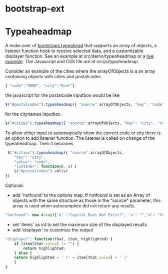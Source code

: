 bootstrap-ext
=============

Typeaheadmap
======
A make over of <a href="http://twitter.github.com/bootstrap/javascript.html#typeahead">bootstraps typeahead</a> that supports an array of objects, a listener function hook to receive selected data, and a customizable displayer function. See an example at src/demo/typeaheadmap or a <a href="http://redlab.github.com/bootstrap-ext/index.html">live example</a>. The Javascript and CSS file are at src/js/typaheadmap

Consider an example of the cities where the arrayOfObjects is a an array containing objects with cities and postalcodes

```javascript
{ "code":"9000", "city":"Gent"}
```

the javascript for the postalcode inputbox would be like

```javascript
$("#postalcodes").typeaheadmap({ "source":arrayOfObjects, "key": "code", "value": "city"})
```

for the citynames inputbox.

```javascript
$("#cities").typeaheadmap({ "source":arrayOfObjects, "key": "city", "value": "code"})
```

To allow either input to automagically show the correct code or city there is an option to add listener function. The listener is called on change of the typeaheadmap. Then it becomes

```javascript
 $("#cities").typeaheadmap({ "source":arrayOfObjects, 
    "key": "city", 
    "value": "code", 
    "listener": function(k, v) {
	$("#postalcodes").val(v)
})
```

Optional:

* add 'notfound' to the options map. If notfound is set as an Array of objects with the same structure as those in the "source" parameter, this array is used when autocomplete did not return any results. 

```javascript
"notfound": new Array({'k' :"Capital Does Not Exist?", 'v': "",'d': "You typed something that is not in the list"})
```

* set 'items' as int to set the maximum size of the displayed results
* add 'displayer' to customize the output

```javascript
"displayer": function(that, item, highlighted) {
    if (item[that.value] != "") {
	    return highlighted;			
    } else {
    return highlighted + ' (' + item[that.value] + ' )' 
    }
}
```
				
